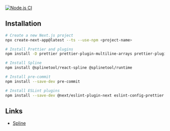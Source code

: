 [![Node.js CI](https://github.com/AI-Data-system-EH/dashboard/actions/workflows/node.js.yml/badge.svg)](https://github.com/AI-Data-system-EH/dashboard/actions/workflows/node.js.yml)



## Installation

```bash
# Create a new Next.js project
npx create-next-app@latest --ts --use-npm <project-name>

# Install Prettier and plugins
npm install -D prettier prettier-plugin-multiline-arrays prettier-plugin-tailwindcss prettier-plugin-organize-imports

# Install Spline
npm install @splinetool/react-spline @splinetool/runtime

# Install pre-commit
npm install --save-dev pre-commit

# Install ESLint plugins
npm install --save-dev @next/eslint-plugin-next eslint-config-prettier
```

## Links

- [Spline](https://github.com/splinetool/react-spline)
